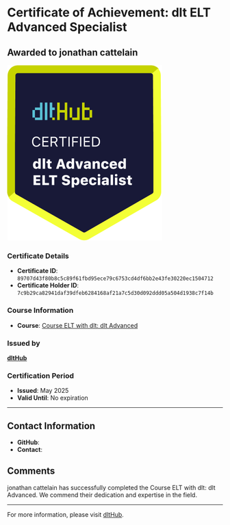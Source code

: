 
# Certificate of Achievement: dlt ELT Advanced Specialist

## Awarded to **jonathan cattelain**

![Course Image](../badges/advanced_etl_specialist.png)

### Certificate Details
- **Certificate ID**: `89707d43f80b8c5c89f61fbd95ece79c6753cd4df6bb2e43fe30220ec1504712`
- **Certificate Holder ID**: `7c9b29ca82941daf39dfeb6284168af21a7c5d30d092ddd05a504d1938c7f14b`

### Course Information
- **Course**: [Course ELT with dlt: dlt Advanced](https://github.com/dlt-hub/dlthub-education/tree/main/courses/dlt_advanced_2025)

### Issued by
[**dltHub**](https://dlthub.com/) 

### Certification Period
- **Issued**: May 2025
- **Valid Until**: No expiration

---

## Contact Information
- **GitHub**: 
- **Contact**: 

## Comments
jonathan cattelain has successfully completed the Course ELT with dlt: dlt Advanced. We commend their dedication and expertise in the field.

---

For more information, please visit [dltHub](https://dlthub.com/).
    